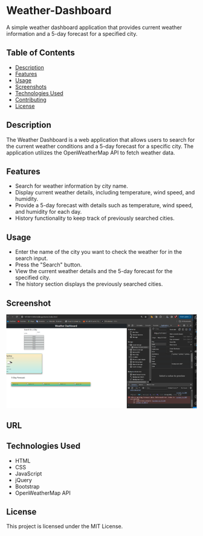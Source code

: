 # Weather-Dashboard
A simple weather dashboard application that provides current weather information and a 5-day forecast for a specified city.

## Table of Contents

- [Description](#description)
- [Features](#features)
- [Usage](#usage)
- [Screenshots](#screenshots)
- [Technologies Used](#technologies-used)
- [Contributing](#contributing)
- [License](#license)

## Description

The Weather Dashboard is a web application that allows users to search for the current weather conditions and a 5-day forecast for a specific city. The application utilizes the OpenWeatherMap API to fetch weather data.

## Features

- Search for weather information by city name.
- Display current weather details, including temperature, wind speed, and humidity.
- Provide a 5-day forecast with details such as temperature, wind speed, and humidity for each day.
- History functionality to keep track of previously searched cities.

## Usage
- Enter the name of the city you want to check the weather for in the search input.
- Press the "Search" button.
- View the current weather details and the 5-day forecast for the specified city.
- The history section displays the previously searched cities.

## Screenshot
![Screenshot ](./challenge/assets/Screenshot%202024-01-30%20215208.png)
## URL

## Technologies Used
- HTML
- CSS
- JavaScript
- jQuery
- Bootstrap
- OpenWeatherMap API

## License
This project is licensed under the MIT License.